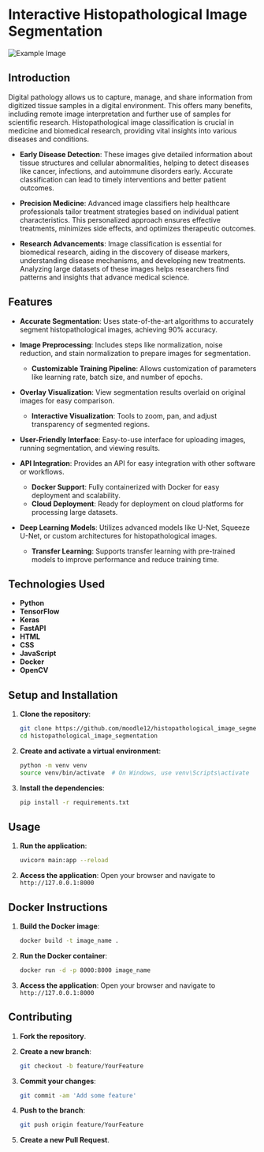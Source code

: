 # Interactive Histopathological Image Segmentation
![Example Image](tissue_images/UI_Image.png)
## Introduction
Digital pathology allows us to capture, manage, and share information from digitized tissue samples in a digital environment. This offers many benefits, including remote image interpretation and further use of samples for scientific research. Histopathological image classification is crucial in medicine and biomedical research, providing vital insights into various diseases and conditions.

- **Early Disease Detection**: These images give detailed information about tissue structures and cellular abnormalities, helping to detect diseases like cancer, infections, and autoimmune disorders early. Accurate classification can lead to timely interventions and better patient outcomes.

- **Precision Medicine**: Advanced image classifiers help healthcare professionals tailor treatment strategies based on individual patient characteristics. This personalized approach ensures effective treatments, minimizes side effects, and optimizes therapeutic outcomes.

- **Research Advancements**: Image classification is essential for biomedical research, aiding in the discovery of disease markers, understanding disease mechanisms, and developing new treatments. Analyzing large datasets of these images helps researchers find patterns and insights that advance medical science.

## Features
- **Accurate Segmentation**: Uses state-of-the-art algorithms to accurately segment histopathological images, achieving 90% accuracy.
  
- **Image Preprocessing**: Includes steps like normalization, noise reduction, and stain normalization to prepare images for segmentation. 
  - **Customizable Training Pipeline**: Allows customization of parameters like learning rate, batch size, and number of epochs.

- **Overlay Visualization**: View segmentation results overlaid on original images for easy comparison.
  - **Interactive Visualization**: Tools to zoom, pan, and adjust transparency of segmented regions.

- **User-Friendly Interface**: Easy-to-use interface for uploading images, running segmentation, and viewing results.

- **API Integration**: Provides an API for easy integration with other software or workflows.
  - **Docker Support**: Fully containerized with Docker for easy deployment and scalability.
  - **Cloud Deployment**: Ready for deployment on cloud platforms for processing large datasets.

- **Deep Learning Models**: Utilizes advanced models like U-Net, Squeeze U-Net, or custom architectures for histopathological images.
  - **Transfer Learning**: Supports transfer learning with pre-trained models to improve performance and reduce training time.

## Technologies Used
- **Python**
- **TensorFlow**
- **Keras**
- **FastAPI**
- **HTML**
- **CSS**
- **JavaScript**
- **Docker**
- **OpenCV**

## Setup and Installation
1. **Clone the repository**:
    ```sh
    git clone https://github.com/moodle12/histopathological_image_segmentation.git
    cd histopathological_image_segmentation
    ```

2. **Create and activate a virtual environment**:
    ```sh
    python -m venv venv
    source venv/bin/activate  # On Windows, use venv\Scripts\activate
    ```

3. **Install the dependencies**:
    ```sh
    pip install -r requirements.txt
    ```

## Usage
1. **Run the application**:
    ```sh
    uvicorn main:app --reload
    ```

2. **Access the application**:
    Open your browser and navigate to `http://127.0.0.1:8000`

## Docker Instructions
1. **Build the Docker image**:
    ```sh
    docker build -t image_name .
    ```

2. **Run the Docker container**:
    ```sh
    docker run -d -p 8000:8000 image_name
    ```

3. **Access the application**:
    Open your browser and navigate to `http://127.0.0.1:8000`

## Contributing
1. **Fork the repository**.
2. **Create a new branch**:
    ```sh
    git checkout -b feature/YourFeature
    ```

3. **Commit your changes**:
    ```sh
    git commit -am 'Add some feature'
    ```

4. **Push to the branch**:
    ```sh
    git push origin feature/YourFeature
    ```

5. **Create a new Pull Request**.
